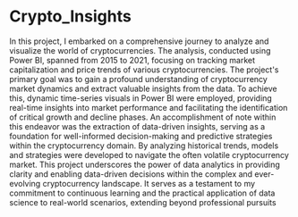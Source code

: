 # Crypto_Insights

In this project, I embarked on a comprehensive journey to analyze and visualize the world of cryptocurrencies. The analysis, conducted using Power BI, spanned from 2015 to 2021, focusing on tracking market capitalization and price trends of various cryptocurrencies.
The project's primary goal was to gain a profound understanding of cryptocurrency market dynamics and extract valuable insights from the data. To achieve this, dynamic time-series visuals in Power BI were employed, providing real-time insights into market performance and facilitating the identification of critical growth and decline phases.
An accomplishment of note within this endeavor was the extraction of data-driven insights, serving as a foundation for well-informed decision-making and predictive strategies within the cryptocurrency domain. By analyzing historical trends, models and strategies were developed to navigate the often volatile cryptocurrency market.
This project underscores the power of data analytics in providing clarity and enabling data-driven decisions within the complex and ever-evolving cryptocurrency landscape. It serves as a testament to my commitment to continuous learning and the practical application of data science to real-world scenarios, extending beyond professional pursuits
